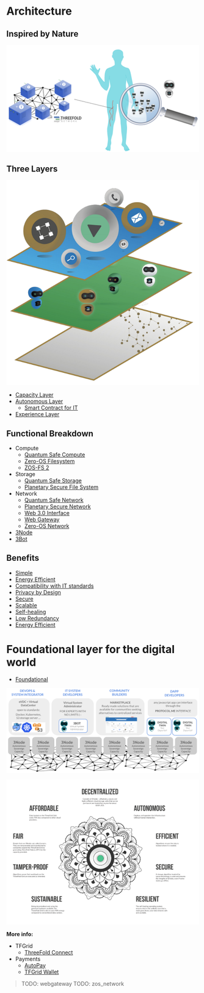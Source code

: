 # Architecture 

## Inspired by Nature

![](img/archi_inspiredbynature.png)

## Three Layers

![](img/archi_layers.png)

- [Capacity Layer](architecture_layers_capacity)
- [Autonomous Layer](architecture_layers_autonomous)
  - [Smart Contract for IT](archi_smartcontract4it)  
- [Experience Layer](architecture_layers_experience)

## Functional Breakdown

- Compute
  - [Quantum Safe Compute](archi_qscompute)
  - [Zero-OS Filesystem](architecture_flist)
  - [ZOS-FS 2](threefold:zos_fs)
- Storage
  - [Quantum Safe Storage](archi_qsstorage)
  - [Planetary Secure File System](archi_psfs)
- Network
  - [Quantum Safe Network](archi_qsnetwork)
  - [Planetary Secure Network](archi_psnw)
  - [Web 3.0 Interface](archi_interface)
  - [Web Gateway](architecture_webgateway)
  - [Zero-OS Network](capacity_network)
- [3Node](threefold:3node)
- [3Bot](threefold:3bot)

## Benefits 

- [Simple](archi_usp_simple)
- [Energy Efficient](archi_usp_energy_efficient)
- [Compatibility with IT standards](archi_usp_compatible_fs)
- [Privacy by Design](archi_usp_private)
- [Secure](archi_usp_secure)
- [Scalable](archi_usp_scalable)
- [Self-healing](archi_usp_selfhealing)
- [Low Redundancy](archi_usp_redundant)
- [Energy Efficient](archi_usp_energy_efficient)


# Foundational layer for the digital world

- [Foundational](archi_foundational)

![](img/archi_quantumsafecloud_usage.png)

![](img/architecture_why_us.png)

**More info:**

- TFGrid
  - [ThreeFold Connect](threefold:tfconnect)
- Payments
  - [AutoPay](twin:autopay)
  - [TFGrid Wallet](cloud:cloud_wallet)

> TODO: webgateway
> TODO: zos_network
